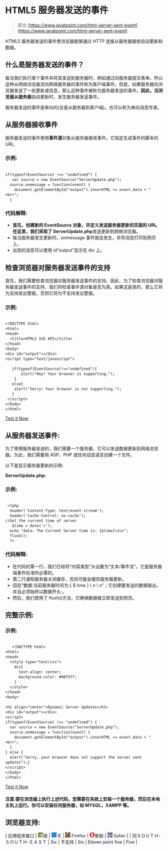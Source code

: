 # HTML5 服务器发送的事件

> 原文:[https://www.javatpoint.com/html-server-sent-event](https://www.javatpoint.com/html-server-sent-event)

HTML5 服务器发送的事件使浏览器能够通过 HTTP 连接从服务器接收自动更新和数据。

## 什么是服务器发送的事件？

每当我们执行某个事件并将其发送到服务器时，例如通过向服务器提交表单。所以这种从网络浏览器流向网络服务器的事件称为客户端事件。但是，如果服务器向浏览器发送了一些更新或信息，那么这种事件被称为服务器发送的事件。**因此，当浏览器从服务器**自动更新时，发生服务器发送事件。

服务器发送的事件是单向的(总是从服务器到客户端)。也可以称为单向消息传递。

## 从服务器接收事件

服务器发送的事件使用**事件源**对象从服务器接收事件。它指定生成事件的脚本的 URI。

### 示例:

```

if(typeof(EventSource) !== "undefined") {
   var source = new EventSource("ServerUpdate.php");
  source.onmessage = function(event) {
    document.getElementById("output").innerHTML += event.data + "<br>";
  }

```

### 代码解释:

*   **首先，创建新的 EventSource 对象，并定义发送服务器更新的页面的 URI。在这里，我们采取了 ServerUpdate.php**发送更新到网络浏览器。
*   每当服务器发生更新时，onmessage 事件就会发生，并将消息打印到网页上。
*   出现的消息可以使用 id“output”显示在 div 上。

## 检查浏览器对服务器发送事件的支持

首先，我们需要检查浏览器对服务器发送事件的支持。因此，为了检查浏览器对服务器发送事件的支持，我们将检查事件源对象是否为真。如果这是真的，那么它将为支持发出警报，否则它将为不支持发出警报。

### 示例:

```

<!DOCTYPE html>
<html>
<head>
  <title>HTML5 SSE API</title>
</head>
<body>
<div id="output"></div>
<script type="text/javascript">

   if(typeof(EventSource)!=="undefined"){
       alert("Hey! Your browser is supporting.");
    }
   else{
    alert("Sorry! Your browser is not supporting."); 
   }
 </script>
</body>
</html>

```

[Test it Now](https://www.javatpoint.com/oprweb/test.jsp?filename=htmlserversentevent)

## 从服务器发送事件:

为了使用服务器发送的，我们需要一个服务器，它可以发送数据更新到网络浏览器。为此，我们需要用 ASP、PHP 或任何动态语言创建一个文件。

以下是显示服务器更新的示例:

**ServerUpdate.php:**

### 示例:

```

 <?php
  header('Content-Type: text/event-stream');
  header('Cache-Control: no-cache');
//Get the current time of server
   $time = date('r');
  echo "data: The Current Server time is: {$time}\n\n";
  flush();
  ?>

```

### 代码解释:

*   在代码的第一行，我们已经将“内容类型”头设置为“文本/事件流”。它是服务器端事件标准所必需的。
*   第二行通知服务器关闭缓存，否则可能会缓存服务器更新。
*   回显“数据:当前服务器时间为:{ $ time } \ n \ n”；它创建要发送的数据输出，并且必须始终以数据开头:。
*   然后，我们使用了 flush()方法，它确保数据被立即发送到网页。

## 完整示例:

### 示例:

```

   <!DOCTYPE html>
<html>
<head>
  <style type="text/css">
    div{
      text-align: center;
      background-color: #98f5ff;
    }
  </style>
</head>
<body>

<h1 align="center">Dynamic Server Updates</h1>
<div id="output"></div>
<script>
if(typeof(EventSource) !== "undefined") {
  var source = new EventSource("ServerUpdate.php");
  source.onmessage = function(event) {
    document.getElementById("output").innerHTML += event.data + "<br>";
  }
} else {
  alert("Sorry, your browser does not support the server sent updates");}
</script>
</body>
</html>

```

[Test it Now](https://www.javatpoint.com/oprweb/test.jsp?filename=htmlserversentevent2)

#### 注意:要在浏览器上执行上述代码，您需要在系统上安装一个服务器，然后在本地主机上运行。你可以安装任何服务器，如 MYSQL，XAMPP 等。

## 浏览器支持:

| 应用程序接口 | ![chrome browser](img/4fbdc93dc2016c5049ed108e7318df19.png)铬 | ![ie browser](img/83dd23df1fe8373fd5bf054b2c1dd88b.png) IE | ![firefox browser](img/4f001fff393888a8a807ed29b28145d1.png) Firefox | ![opera browser](img/6cad4a592cc69a052056a0577b4aac65.png)歌剧 | ![safari browser](img/a0f6a9711a92203c5dc5c127fe9c9fca.png) Safari |
| 同ＳＯＵＴＨ-ＳＯＵＴＨ-ＥＡＳＴ | Six | 不支持 | Six | Eleven point five | Five |